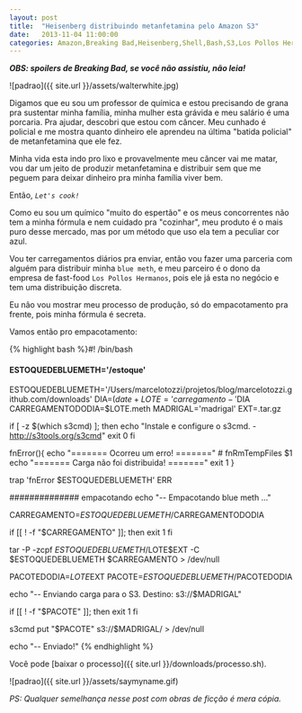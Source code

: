 ```yaml
---
layout: post
title:  "Heisenberg distribuindo metanfetamina pelo Amazon S3"
date:   2013-11-04 11:00:00
categories: Amazon,Breaking Bad,Heisenberg,Shell,Bash,S3,Los Pollos Hermanos
---
```

***OBS: spoilers de Breaking Bad, se você não assistiu, não leia!***

![padrao]({{ site.url }}/assets/walterwhite.jpg)

Digamos que eu sou um professor de química e estou precisando de grana pra sustentar minha família, minha mulher esta grávida e meu salário é uma porcaria. Pra ajudar, descobri que estou com câncer.
Meu cunhado é policial e me mostra quanto dinheiro ele aprendeu na última "batida policial" de metanfetamina que ele fez.

Minha vida esta indo pro lixo e provavelmente meu câncer vai me matar, vou dar um jeito de produzir metanfetamina e distribuir sem que me peguem para deixar dinheiro pra minha família viver bem.

Então, *`Let's cook!`*

Como eu sou um químico "muito do espertão" e os meus concorrentes não tem a minha fórmula e nem cuidado pra "cozinhar", meu produto é o mais puro desse mercado, mas por um método que uso ela tem a peculiar cor azul.

Vou ter carregamentos diários pra enviar, então vou fazer uma parceria com alguém para distribuir minha `blue meth`, e meu parceiro é o dono da empresa de fast-food `Los Pollos Hermanos`, pois ele já esta no negócio e tem uma distribuição discreta.

Eu não vou mostrar meu processo de produção, só do empacotamento pra frente, pois minha fórmula é secreta.

Vamos então pro empacotamento:

{% highlight bash %}#! /bin/bash

#### ESTOQUEDEBLUEMETH='/estoque'
ESTOQUEDEBLUEMETH='/Users/marcelotozzi/projetos/blog/marcelotozzi.github.com/downloads'
DIA=$(date +%d%m%Y)
LOTE='carregamento-'$DIA
CARREGAMENTODODIA=$LOTE.meth
MADRIGAL='madrigal'
EXT=.tar.gz

if [ -z $(which s3cmd) ]; then
        echo "Instale e configure o s3cmd. - http://s3tools.org/s3cmd"
        exit 0
fi

fnError(){
        echo "======= Ocorreu um erro! ======="
        # fnRmTempFiles $1
        echo "======= Carga não foi distribuida! ======="
        exit 1
}

trap 'fnError $ESTOQUEDEBLUEMETH' ERR

############## empacotando
echo "-- Empacotando blue meth ..."

CARREGAMENTO=$ESTOQUEDEBLUEMETH/$CARREGAMENTODODIA

if [[ ! -f "$CARREGAMENTO" ]]; then
	exit 1
fi

tar -P -zcpf $ESTOQUEDEBLUEMETH/$LOTE$EXT -C $ESTOQUEDEBLUEMETH $CARREGAMENTO > /dev/null

PACOTEDODIA=$LOTE$EXT
PACOTE=$ESTOQUEDEBLUEMETH/$PACOTEDODIA

echo "-- Enviando carga para o S3. Destino: s3://$MADRIGAL"

if [[ ! -f "$PACOTE" ]]; then
	exit 1
fi

s3cmd put "$PACOTE" s3://$MADRIGAL/  > /dev/null

echo "-- Enviado!"
{% endhighlight %}

Você pode [baixar o processo]({{ site.url }}/downloads/processo.sh).

![padrao]({{ site.url }}/assets/saymyname.gif)

*PS: Qualquer semelhança nesse post com obras de ficção é mera cópia.*